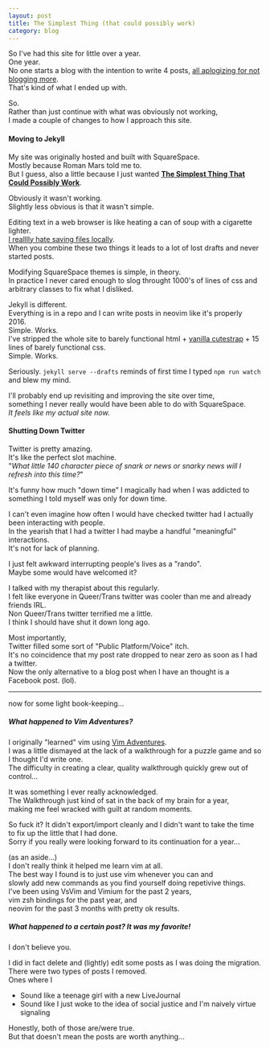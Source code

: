 ```yaml
---
layout: post
title: The Simplest Thing (that could possibly work)
category: blog
---
```


So I've had this site for little over a year.  
One year.  
No one starts a blog with the intention to write 4 posts, [all aplogizing for not blogging more][0].  
That's kind of what I ended up with.

So.  
Rather than just continue with what was obviously not working,  
I made a couple of changes to how I approach this site.

<!--more-->

#### Moving to Jekyll ####

My site was originally hosted and built with SquareSpace.  
Mostly because Roman Mars told me to.  
But I guess, also a little because I just wanted **[The Simplest Thing That Could Possibly Work][1]**.

Obviously it wasn't working.  
Slightly less obvious is that it wasn't simple.

Editing text in a web browser is like heating a can of soup with a cigarette lighter.  
[I realllly hate saving files locally][2].  
When you combine these two things it leads to a lot of lost drafts and never started posts. 

Modifying SquareSpace themes is simple, in theory.  
In practice I never cared enough to slog throught 1000's of lines of css and arbitrary classes to fix what I disliked.

Jekyll is different.  
Everything is in a repo and I can write posts in neovim like it's properly 2016.  
Simple. Works.  
I've stripped the whole site to barely functional html + [vanilla cutestrap][3] + 15 lines of barely functional css.  
Simple. Works.

Seriously. `jekyll serve --drafts` reminds of first time I typed `npm run watch` and blew my mind.  

I'll probably end up revisiting and improving the site over time,  
something I never really would have been able to do with SquareSpace.  
*It feels like my actual site now.*  

#### Shutting Down Twitter ####

Twitter is pretty amazing.  
It's like the perfect slot machine.  
"*What little 140 character piece of snark or news or snarky news will I refresh into this time?*"  

It's funny how much "down time" I magically had when I was addicted to something I told myself was only for down time.

I can't even imagine how often I would have checked twitter had I actually been interacting with people.  
In the yearish that I had a twitter I had maybe a handful "meaningful" interactions.  
It's not for lack of planning.  

I just felt awkward interrupting people's lives as a "rando".  
Maybe some would have welcomed it?  

I talked with my therapist about this regularly.  
I felt like everyone in Queer/Trans twitter was cooler than me and already friends IRL.  
Non Queer/Trans twitter terrified me a little.  
I think I should have shut it down long ago.

Most importantly,  
Twitter filled some sort of "Public Platform/Voice" itch.  
It's no coincidence that my post rate dropped to near zero as soon as I had a twitter.  
Now the only alternative to a blog post when I have an thought is a Facebook post. (lol).

<hr/>

now for some light book-keeping...

##### What happened to Vim Adventures? #####

I originally "learned" vim using [Vim Adventures][4].  
I was a little dismayed at the lack of a walkthrough for a puzzle game and so I thought I'd write one.  
The difficulty in creating a clear, quality walkthrough quickly grew out of control...  

It was something I ever really acknowledged.  
The Walkthrough just kind of sat in the back of my brain for a year,  
making me feel wracked with guilt at random moments.

So fuck it?
It didn't export/import cleanly and I didn't want to take the time to fix up the little that I had done.  
Sorry if you really were looking forward to its continuation for a year...  

(as an aside...)  
I don't really think it helped me learn vim at all.  
The best way I found is to just use vim whenever you can and   
slowly add new commands as you find yourself doing repetivive things.   
I've been using VsVim and Vimium for the past 2 years,   
vim zsh bindings for the past year, and   
neovim for the past 3 months with pretty ok results.  

##### What happened to a certain post? It was my favorite! #####

I don't believe you.  

I did in fact delete and (lightly) edit some posts as I was doing the migration.  
There were two types of posts I removed.  
Ones where I  

- Sound like a teenage girl with a new LiveJournal
- Sound like I just woke to the idea of social justice and I'm naively virtue signaling 

Honestly, both of those are/were true.  
But that doesn't mean the posts are worth anything...

[0]: https://xkcd.com/621/
[1]: http://c2.com/cgi/wiki?DoTheSimplestThingThatCouldPossiblyWork
[2]: https://blog.codinghorror.com/whats-your-backup-strategy/
[3]: https://www.cutestrap.com/
[4]: http://vim-adventures.com/
